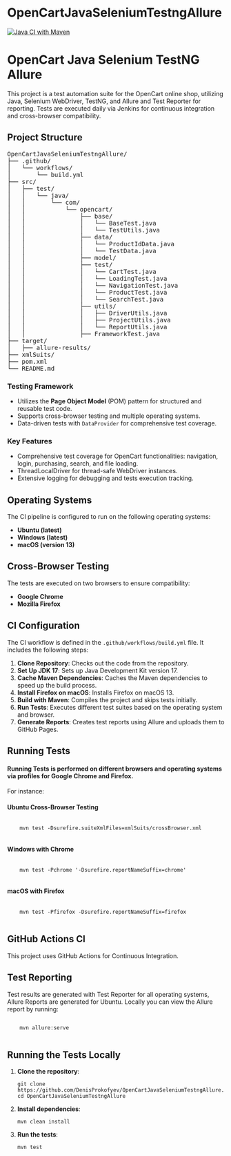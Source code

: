 # OpenCartJavaSeleniumTestngAllure
[![Java CI with Maven](https://github.com/DenisProkofyev/OpenCartJavaSeleniumTestngAllure/actions/workflows/build.yml/badge.svg)](https://github.com/DenisProkofyev/OpenCartJavaSeleniumTestngAllure/actions/workflows/build.yml)
<!DOCTYPE html>
<html lang="en">

<head>
  <meta charset="UTF-8">
  <meta name="viewport" content="width=device-width, initial-scale=1.0">
  <title>OpenCart Java Selenium TestNG Allure</title>
</head>

<body>
  <h1>OpenCart Java Selenium TestNG Allure</h1>

  <p>
        This project is a test automation suite for the OpenCart online shop, utilizing Java, Selenium WebDriver,
        TestNG, and Allure and Test Reporter for reporting. Tests are executed daily via Jenkins for continuous integration and cross-browser
        compatibility.
  </p>

<h2>Project Structure</h2>
<div class="project-structure">
<pre>
OpenCartJavaSeleniumTestngAllure/
├── .github/
│   └── workflows/
│       └── build.yml
├── src/
│   ├── test/
│   │   └── java/
│   │       └── com/
│   │           └── opencart/
│   │               ├── base/
│   │               │   └── BaseTest.java
│   │               │   └── TestUtils.java
│   │               ├── data/
│   │               │   └── ProductIdData.java
│   │               │   └── TestData.java
│   │               ├── model/
│   │               ├── test/
│   │               │   └── CartTest.java
│   │               │   └── LoadingTest.java
│   │               │   └── NavigationTest.java
│   │               │   └── ProductTest.java
│   │               │   └── SearchTest.java
│   │               ├── utils/
│   │               │   ├── DriverUtils.java
│   │               │   ├── ProjectUtils.java
│   │               │   └── ReportUtils.java
│   │               ├── FrameworkTest.java
├── target/
│   ├── allure-results/
├── xmlSuits/
├── pom.xml
└── README.md
</pre>
</div>

<h3>Testing Framework</h3>
    <ul>
        <li>Utilizes the <strong>Page Object Model</strong> (POM) pattern for structured and reusable test code.</li>
        <li>Supports cross-browser testing and multiple operating systems.</li>
        <li>Data-driven tests with <code>DataProvider</code> for comprehensive test coverage.</li>
    </ul>

<h3>Key Features</h3>
    <ul>
        <li>Comprehensive test coverage for OpenCart functionalities: navigation, login, purchasing, search, and file
            loading.</li>
        <li>ThreadLocalDriver for thread-safe WebDriver instances.</li>
        <li>Extensive logging for debugging and tests execution tracking.</li>
    </ul>

<h2>Operating Systems</h2>
    <p>The CI pipeline is configured to run on the following operating systems:</p>
    <ul>
        <li><strong>Ubuntu (latest)</strong></li>
        <li><strong>Windows (latest)</strong></li>
        <li><strong>macOS (version 13)</strong></li>
    </ul>

<h2>Cross-Browser Testing</h2>
    <p>The tests are executed on two browsers to ensure compatibility:</p>
    <ul>
    <li><strong>Google Chrome</strong></li>
    <li><strong>Mozilla Firefox</strong></li>
    </ul>

<h2>CI Configuration</h2>
    <p>The CI workflow is defined in the <code>.github/workflows/build.yml</code> file. It includes the following steps:</p>
    <ol>
        <li><strong>Clone Repository</strong>: Checks out the code from the repository.</li>
        <li><strong>Set Up JDK 17</strong>: Sets up Java Development Kit version 17.</li>
        <li><strong>Cache Maven Dependencies</strong>: Caches the Maven dependencies to speed up the build process.</li>
        <li><strong>Install Firefox on macOS</strong>: Installs Firefox on macOS 13.</li>
        <li><strong>Build with Maven</strong>: Compiles the project and skips tests initially.</li>
        <li><strong>Run Tests</strong>: Executes different test suites based on the operating system and browser.</li>
        <li><strong>Generate Reports</strong>: Creates test reports using Allure and uploads them to GitHub Pages.</li>
    </ol>

<h2>Running Tests</h2>
<h4>Running Tests is performed on different browsers and operating systems via profiles for Google Chrome and Firefox.</h4>
<p>For instance:</p>
<h4>Ubuntu Cross-Browser Testing</h4>
  <pre><code>
    mvn test -Dsurefire.suiteXmlFiles=xmlSuits/crossBrowser.xml
  </code></pre>

<h4>Windows with Chrome</h4>
  <pre><code>
    mvn test -Pchrome '-Dsurefire.reportNameSuffix=chrome'
  </code></pre>

<h4>macOS with Firefox</h4>
  <pre><code>
    mvn test -Pfirefox -Dsurefire.reportNameSuffix=firefox
  </code></pre>

<h2>GitHub Actions CI</h2>
  <p>This project uses GitHub Actions for Continuous Integration. </p>

<h2>Test Reporting</h2>
  <p>Test results are generated with Test Reporter for all operating systems, Allure Reports are generated for Ubuntu. Locally you can view the Allure report by running:</p>
  <pre><code>
    mvn allure:serve
  </code></pre>

<h2>Running the Tests Locally</h2>
<ol>
<li><strong>Clone the repository</strong>:
<pre><code>git clone https://github.com/DenisProkofyev/OpenCartJavaSeleniumTestngAllure.git
cd OpenCartJavaSeleniumTestngAllure
</code></pre>
</li>
<li><strong>Install dependencies</strong>:
<pre><code>mvn clean install
</code></pre>
</li>
<li><strong>Run the tests</strong>:
<pre><code>mvn test
</code></pre>
</li>
</ol>
</body>

